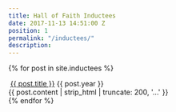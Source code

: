 ```yaml
---
title: Hall of Faith Inductees
date: 2017-11-13 14:51:00 Z
position: 1
permalink: "/inductees/"
description: 
---
```


{% for post in site.inductees %}
<div class="col-xs-12 col-sm-6">
<div class="team-entry">
<a class="team-img"><img class="img-responsive" src="{{ post.img }}" alt=""></a>
<a class="team-title" href="{{ post.url }}">{{ post.title }}</a>
<a class="team-pos">{{ post.year }}</a>
<div class="team-text">{{ post.content | strip_html | truncate: 200, '...' }}</div>
</div>
</div>
{% endfor %}
